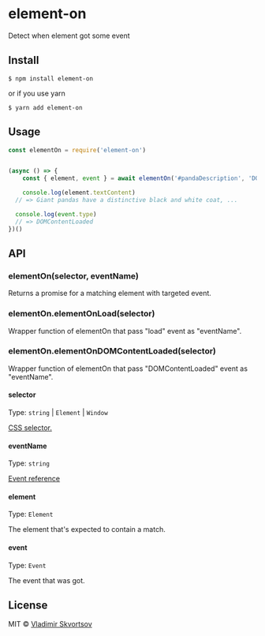 # element-on

Detect when element got some event


## Install

```
$ npm install element-on
```

or if you use yarn

```
$ yarn add element-on
```


## Usage

```js
const elementOn = require('element-on')


(async () => {
	const { element, event } = await elementOn('#pandaDescription', 'DOMContentLoaded')

	console.log(element.textContent)
  // => Giant pandas have a distinctive black and white coat, ...

  console.log(event.type)
  // => DOMContentLoaded
})()
```


## API

### elementOn(selector, eventName)

Returns a promise for a matching element with targeted event.

### elementOn.elementOnLoad(selector)

Wrapper function of elementOn that pass "load" event as "eventName".

### elementOn.elementOnDOMContentLoaded(selector)

Wrapper function of elementOn that pass "DOMContentLoaded" event as "eventName".

#### selector

Type: `string` | `Element` | `Window`

[CSS selector.](https://developer.mozilla.org/en-US/docs/Web/Guide/CSS/Getting_Started/Selectors)

#### eventName

Type: `string`

[Event reference](https://developer.mozilla.org/en-US/docs/Web/Events)

#### element

Type: `Element`

The element that's expected to contain a match.

#### event

Type: `Event`

The event that was got.



## License

MIT © [Vladimir Skvortsov](https://vladimirskvortsov.com)